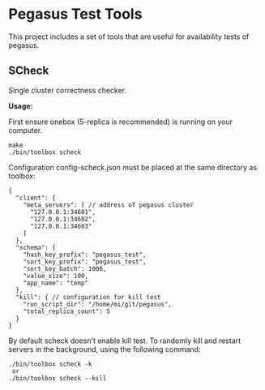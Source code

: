 
# Pegasus Test Tools

This project includes a set of tools that are useful for availability tests of pegasus.

## SCheck

Single cluster correctness checker.

**Usage:**

First ensure onebox (5-replica is recommended) is running on your computer.

```
make
./bin/toolbox scheck
```

Configuration config-scheck.json must be placed at the same directory as toolbox:

```
{
  "client": {
    "meta_servers": [ // address of pegasus cluster
      "127.0.0.1:34601",
      "127.0.0.1:34602",
      "127.0.0.1:34603"
    ]
  },
  "schema": {
    "hash_key_prefix": "pegasus_test",
    "sort_key_prefix": "pegasus_test",
    "sort_key_batch": 1000,
    "value_size": 100,
    "app_name": "temp"
  },
  "kill": { // configuration for kill test
    "run_script_dir": "/home/mi/git/pegasus",
    "total_replica_count": 5
  }
}
```

By default scheck doesn't enable kill test. To randomly kill and restart servers in the background,
using the following command:

```
./bin/toolbox scheck -k
 or
./bin/toolbox scheck --kill
```
